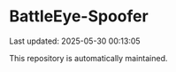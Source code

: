 # BattleEye-Spoofer

Last updated: 2025-05-30 00:13:05

This repository is automatically maintained.
